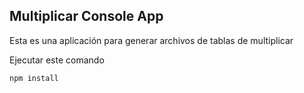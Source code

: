 

## Multiplicar Console App

Esta es una aplicación para generar archivos de tablas de multiplicar

Ejecutar este comando


```
npm install
```